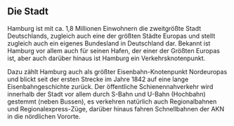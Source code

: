 <h2 class="headline">Die Stadt</h2>
<p class="first-letter-highlight">Hamburg ist mit ca. 1,8 Millionen Einwohnern die zweitgr&ouml;ßte Stadt Deutschlands, zugleich auch eine der gr&ouml;&szlig;ten St&auml;dte Europas und stellt zugleich auch ein eigenes Bundesland in Deutschland dar.
Bekannt ist Hamburg vor allem auch f&uuml;r seinen Hafen, der einer der Gr&ouml;&szlig;ten Europas ist, aber auch dar&uuml;ber hinaus ist Hamburg ein Verkehrsknotenpunkt.</p>

<p>Dazu z&auml;hlt Hamburg auch als gr&ouml;&szlig;ter Eisenbahn-Knotenpunkt Nordeuropas und blickt seit der ersten Strecke im Jahre 1842 auf eine lange Eisenbahngeschichte zur&uuml;ck. Der &ouml;ffentliche Schienennahverkehr wird innerhalb der Stadt vor allem durch S-Bahn und U-Bahn (Hochbahn) gestemmt (neben Bussen), es verkehren nat&uuml;rlich auch Regionalbahnen und Regionalexpress-Z&uuml;ge, dar&uuml;ber hinaus fahren Schnellbahnen der AKN in die n&ouml;rdlichen Vororte.</p>
